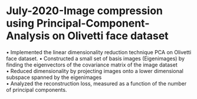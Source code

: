 # July-2020-Image compression using Principal-Component-Analysis on Olivetti face dataset
• Implemented the linear dimensionality reduction technique PCA on Olivetti face dataset.
• Constructed a small set of basis images (Eigenimages) by finding the eigenvectors of the covariance matrix of the image dataset\
• Reduced dimensionality by projecting images onto a lower dimensional subspace spanned by the eigenimages\
• Analyzed the reconstruction loss, measured as a function of the number of principal components.
